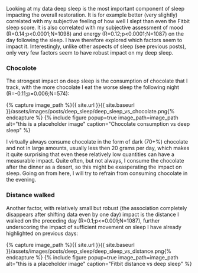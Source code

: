 
Looking at my data deep sleep is the most important component of sleep impacting the overall restoration. It is for example better (very slightly) correlated with my subjective feeling of 
how well I slept than even the Fitbit sleep score. It is also correlated with my subjective assessment of mood (R=0.14;p<0.0001;N=1098) and energy (R=0.12;p<0.0001;N=1087) on the day following the sleep. 
I have therefore explored which factors seem to impact it. Interestingly, unlike other aspects of sleep (see previous posts), only very few factors seem to have robust impact on my deep sleep.

### Chocolote

The strongest impact on deep sleep is the consumption of chocolate that I track, with the more chocolate I eat the worse sleep the following night (R=-0.11;p=0.006;N=574): 

{% capture image_path %}{{ site.url }}{{ site.baseurl }}/assets/images/posts/deep_sleep/deep_sleep_vs_chocolate.png{% endcapture %} {% include figure popup=true image_path=image_path alt="this is a placeholder image" caption="Chocolate consumption vs deep sleep" %}

I virtually always consume chocolate in the form of dark (70+%) chocolate and not in large amounts, usually less then 20 grams per day, which makes it quite surprising that even these relatively low quantities can have a measurable impact. Quite often, but not always, I consume the chocolate after the dinner as a desert, so this might be exasperating the impact on sleep. Going on from here, I will try to refrain
from consuming chocolate in the evening.  


### Distance walked

Another factor, with relatively small but robust (the association completely disappears after shifting data even by one day) impact is the distance I walked on the preceding day (R=0.1;p<=0.001;N=1087), 
further underscoring the impact of sufficient movement on sleep I have already highlighted on previous days:

{% capture image_path %}{{ site.url }}{{ site.baseurl }}/assets/images/posts/deep_sleep/deep_sleep_vs_distance.png{% endcapture %} {% include figure popup=true image_path=image_path alt="this is a placeholder image" caption="Fitbit distance vs deep sleep" %}


